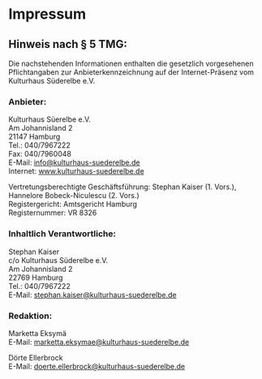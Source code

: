 # Impressum 

## Hinweis nach § 5 TMG:  

Die nachstehenden Informationen enthalten die gesetzlich vorgesehenen Pflichtangaben zur Anbieterkennzeichnung 
auf der Internet-Präsenz vom Kulturhaus Süderelbe e.V. 

### Anbieter:  
Kulturhaus Süerelbe e.V.  
Am Johannisland 2   
21147 Hamburg   
Tel.: 040/7967222  
Fax: 040/7960048  
E-Mail: info@kulturhaus-suederelbe.de  
Internet: www.kulturhaus-suederelbe.de

Vertretungsberechtigte Geschäftsführung: Stephan Kaiser (1. Vors.), Hannelore Bobeck-Niculescu (2. Vors.)  
Registergericht: Amtsgericht Hamburg  
Registernummer: VR 8326    

### Inhaltlich Verantwortliche:    
Stephan Kaiser  
c/o Kulturhaus Süderelbe e.V.  
Am Johannisland 2    
22769 Hamburg  
Tel.: 040/7967222  
E-Mail: stephan.kaiser@kulturhaus-suederelbe.de  

### Redaktion:
Marketta Eksymä  
E-Mail: marketta.eksymae@kulturhaus-suederelbe.de  

Dörte Ellerbrock  
E-Mail: doerte.ellerbrock@kulturhaus-suederelbe.de   

